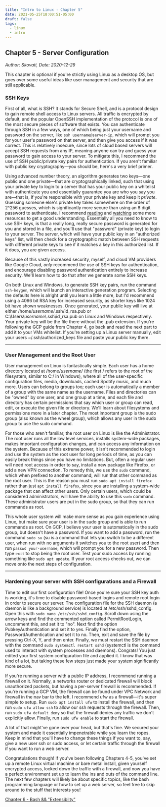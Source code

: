```yaml
---
title: "Intro to Linux - Chapter 5"
date: 2021-05-25T18:00:51-05:00
draft: false
tags:
  - linux
  - intro
---
```


## Chapter 5 - Server Configuration
*Author: Skovati, Date: 2020-12-29*

This chapter is optional if you're strictly using Linux as a desktop OS, but goes over some useful ideas like user management and security that are still applicable.

### SSH Keys

First of all, what *is* SSH? It stands for Secure Shell, and is a protocol design to gain remote shell access to Linux servers. All traffic is encrypted by default, and the popular OpenSSH implementation of the protocol is one of the most secure pieces of software that exists. You can authenticate through SSH in a few ways, one of which being just your username and password on the server, like `ssh username@server-ip`, which will prompt you for your user's password on that server, and then give you access if it was correct. This is relatively insecure, since lots of cloud based servers will accept SSH requests from any IP, meaning anyone can try and guess your password to gain access to your server. To mitigate this, I recommend the use of SSH public/private key pairs for authentication. If you aren't familiar with public key cryptography—you should be, here's a very brief primer. 

Using advanced number theory, an algorithm generates two keys—one public and one private—that are cryptographically linked, such that using your private key to login to a server that has your public key on a whitelist with authenticate you and essentially guarantee you are who you say you are—that is, if you're responsible with your private key and keep it *private*. Guessing someone else's private key takes somewhere on the order of 2^256 guesses, which is significantly more secure than using an 8 digit password to authenticate. I recommend [reading](https://www.cloudflare.com/learning/ssl/how-does-public-key-encryption-work/) and [watching](https://www.youtube.com/watch?v=GSIDS_lvRv4) some more resources to get a good understanding. Essentially all you need to know to use SSH keys, is that a really long, really secure password is generated for you and stored in a file, and you'll use that "password" (private key) to login to your server. The server, which will have your public key in an "authorized keys" list, will then check for a cryptographic match between SSH requests with different private keys to see if it matches a key in this authorized list. If it does, you are given access.

Because of this vastly increased security, myself, and cloud VM providers like Google Cloud, *only* recommend the use of SSH keys for authentication, and encourage disabling password authentication entirely to increase security. We'll learn how to do that after we generate some SSH keys.

On both Linux and Windows, to generate SSH key pairs, run the command `ssh-keygen`, which will launch an interactive generation program. Selecting the defaults here is alright until you learn a little more, but I'd recommend using a 4096 bit RSA key for increased security, as shorter keys like 1024 bit have shown weaknesses. Once generated, your public key will live at either /home/*username*/.ssh/id_rsa.pub or C:\\Users\\*username*\\.ssh\\id_rsa.pub on Linux and Windows respectively. Your private key will be the file there without the .pub extension. If you're following the GCP guide from Chapter 4, go back and read the next part to add it to your VMs whitelist. If you're setting up a Linux server manually, edit your users ~/.ssh/authorized_keys file and paste your public key there. 

---

### User Management and the Root User

User management on Linux is fantastically simple. Each user has a home directory located at /home/*username*/ (the first / refers to the root of the filesystem, similar to C:/ in Windows), where all of the user-specific configuration files, media, downloads, cached Spotify music, and much more. Users can belong to groups too; each user is automatically a member of a group with the same name as the username. Files and directories can be "owned" by one user, and one group at a time, and each file and directory has certain permissions that say which user or group can read, edit, or execute the given file or directory. We'll learn about filesystems and permissions more in a later chapter. The most important group is the sudo group (also known as the wheel group), which allows any user in the sudo group to use the sudo command.

For those who aren't familiar, the root user on Linux is like the Administrator. The root user runs all the low level services, installs system-wide packages, makes important configuration changes, and can access any information on the system. Because of this extreme power, it isn't recommended to login and use the system as the root user for long periods of time, as you can easily break things since you have no limitations. But, often a regular user will need root access in order to say, install a new package like Firefox, or add a new VPN connection. To remedy this, we use the `sudo` command, which when prefixed to another command, will run that other command as the root user. This is the reason you must run `sudo apt install firefox` rather than just `apt install firefox`, since you are installing a system-wide package that can affect other users. Only certain users, which could be considered administrators, will have the ability to use this `sudo` command. These administrator users are put in the sudo group, so that they can run commands as root. 

This whole user system will make more sense as you gain experience using Linux, but make sure your user is in the sudo group and is able to run commands as root. On GCP, I believe your user is automatically in the sudo group, but doesn't have a password. If you want to add a password, run the command `sudo su` (su is a command that lets you switch to be a different user, when run with no arguments it switches you to the root user) and then run `passwd your-username`, which will prompt you for a new password. Then  type `exit` to stop being the root user. Test your sudo access by running something like `sudo apt update`. If your root access checks out, we can move onto the next steps of configuration.

---

### Hardening your server with SSH configurations and a Firewall

Time to edit our first configuration file! Once you're sure your SSH key auth is working, it's time to disable password-based logins and remote root login in order to secure our server. The configuration file for the SSH daemon (a daemon is like a background service) is located at /etc/ssh/sshd_config. Open this with `sudo nano /etc/ssh/sshd_config`. Scroll down using the arrow keys and find the commented option called PermitRootLogin, uncomment this, and set it to "no". Next find the option PubkeyAuthentication and set it to yes. Finally find the option, PasswordAuthentication and set it to no. Then, exit and save the file by pressing Ctrl-X, Y, and then enter. Finally, we must restart the SSH daemon with the command `sudo systemctl restart sshd` (systemctl is the command used to interact with system processes and daemons). Congrats! You just edited your first system configuration file and applied it. I know that was kind of a lot, but taking these few steps just made your system significantly more secure.

If you're running a server with a public IP address, I recommend running a firewall on it. Normally, a networks router or dedicated firewall will block unauthorized packets, but having a per-server firewall is recommended. If you're running a GCP VM, the firewall can be found under VPC Network and firewall in the nav bar to the left. I recommend ufw as a firewall—it's super simple to setup. Run `sudo apt install ufw` to install the firewall, and then run `sudo ufw allow ssh` to allow our ssh requests through the firewall. Then, run `sudo ufw default deny` so that the firewall denies any traffic we don't explicitly allow. Finally, run `sudo ufw enable` to start the firewall. 

A lot of that might've gone over your head, but that's fine. We secured your system and made it essentially impenetrable while you learn the ropes. Keep in mind that you'll have to change these things if you want to, say, give a new user ssh or sudo access, or let certain traffic through the firewall if you want to run a web server.

Congratulations though! If you've been following Chapters 4-5, you've set up a remote Linux virtual machine or bare metal install, given yourself encrypted access, locked down the traffic with a firewall, and now you have a perfect environment set up to learn the ins and outs of the command line. The next few chapters will likely be about specific topics, like the bash programming language or how to set up a web server, so feel free to skip around to the stuff that interests you!

[Chapter 6 - Bash && "Extensibilty"](/blog/linux/intro/ch6)

